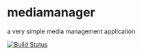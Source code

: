mediamanager
============

a very simple media management application

[![Build Status](https://travis-ci.org/east301/mediamanager.svg?branch=master)](https://travis-ci.org/east301/mediamanager)
